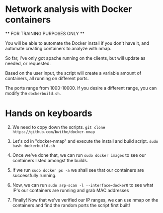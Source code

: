 # Network analysis with Docker containers

** FOR TRAINING PURPOSES ONLY **

You will be able to automate the Docker install if you don't have it, and automate creating containers to analyze with nmap.

So far, I've only got apache running on the clients, but will update as needed, or requested.

Based on the user input, the script will create a variable amount of containers, all running on different ports.

The ports range from 1000-10000. If you desire a different range, you can modify the ```dockerbuild.sh```.

# Hands on keyboards
2. We need to copy down the scripts.
```git clone https://github.com/bwithe/docker-nmap```

3. Let's cd in "docker-nmap" and execute the install and build script.
```sudo bash dockerbuild.sh```

4. Once we've done that, we can run ```sudo docker images``` to see our containers listed amongst the builds.

5. If we run ```sudo docker ps -a``` we shall see that our containers are successfully running.

6. Now, we can run ```sudo arp-scan -l --interface=docker0``` to see what IP's our containers are running and grab MAC addresses

7. Finally! Now that we've verified our IP ranges, we can use nmap on the containers and find the random ports the script first built!

